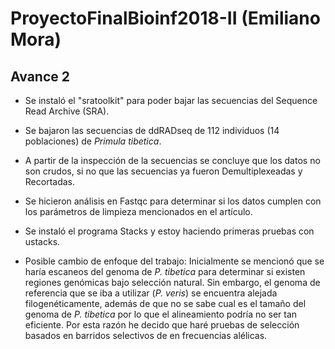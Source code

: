 # ProyectoFinalBioinf2018-II (Emiliano Mora)

## Avance 2


* Se instaló el "sratoolkit" para poder bajar las secuencias del Sequence Read Archive (SRA). 

* Se bajaron las secuencias de ddRADseq de 112 individuos (14 poblaciones) de _Primula tibetica_.

* A partir de la inspección de la secuencias se concluye que los datos no son crudos, si no que las secuencias ya fueron Demultiplexeadas y Recortadas.

* Se hicieron análisis en Fastqc para determinar si los datos cumplen con los parámetros de limpieza mencionados en el artículo.

* Se instaló el programa Stacks y estoy haciendo primeras pruebas con ustacks. 

* Posible cambio de enfoque del trabajo: Inicialmente se mencionó que se haría escaneos del genoma de _P. tibetica_ para determinar si existen regiones genómicas
bajo selección natural. Sin embargo, el genoma de referencia que se iba a utilizar (_P. veris_) se encuentra alejada filogenéticamente, además de 
que no se sabe cual es el tamaño del genoma de _P. tibetica_ por lo que el alineamiento podría no ser tan eficiente. Por esta razón he decido que haré pruebas de selección basados en barridos selectivos de en frecuencias alélicas. 


